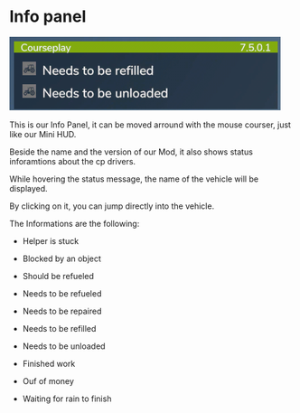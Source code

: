 # Info panel

![Image](../assets/images/infopanel_0_0_480_130.png)

  
  
This is our Info Panel, it can be moved arround with the mouse courser, just like our Mini HUD.  
  
Beside the name and the version of our Mod, it also shows status inforamtions about the cp drivers.  
  
While hovering the status message, the name of the vehicle will be displayed.  
  
By clicking on it, you can jump directly into the vehicle.  
  


  
  
The Informations are the following:  
  
    
- Helper is stuck  
  
    
- Blocked by an object  
  
    
- Should be refueled  
  
    
- Needs to be refueled  
  
    
- Needs to be repaired  
  
    
- Needs to be refilled  
  
    
- Needs to be unloaded  
  
    
- Finished work  
  
    
- Ouf of money  
  
    
- Waiting for rain to finish  
  


